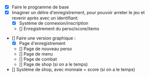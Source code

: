 - [x] Faire le programme de base
- [x] Imaginer un délire d'enregistrement, pour pouvoir arreter le jeu et revenir après avec un identifiant:
    - [x] Système de connexion/inscription
    - [] Enregistrement du perso/score/items
- [] Faire une version graphique :
    - [x] Page d'enregistrement
    - [] Page de nouveau perso
    - [] Page de menu
    - [] Page de combat
    - [] Page de shop (si on a le temps)
- [] Système de shop, avec monnaie = score (si on a le temps)